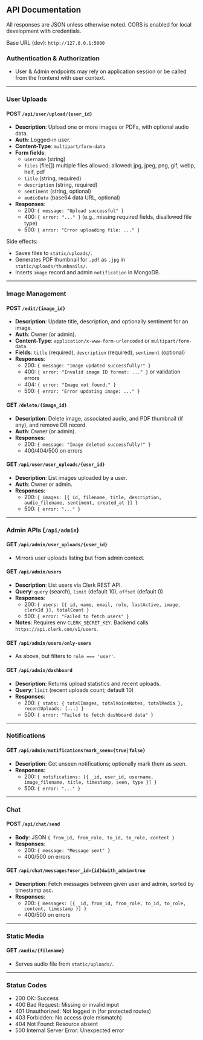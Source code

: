 ## API Documentation

All responses are JSON unless otherwise noted. CORS is enabled for local development with credentials.

Base URL (dev): `http://127.0.0.1:5000`

### Authentication & Authorization
- User & Admin endpoints may rely on application session or be called from the frontend with user context.

---

### User Uploads

#### POST `/api/user/upload/{user_id}`
- **Description**: Upload one or more images or PDFs, with optional audio data.
- **Auth**: Logged-in user.
- **Content-Type**: `multipart/form-data`
- **Form fields**:
  - `username` (string)
  - `files` (file[]) multiple files allowed; allowed: jpg, jpeg, png, gif, webp, heif, pdf
  - `title` (string, required)
  - `description` (string, required)
  - `sentiment` (string, optional)
  - `audioData` (base64 data URL, optional)
- **Responses**:
  - 200: `{ message: "Upload successful" }`
  - 400: `{ error: "..." }` (e.g., missing required fields, disallowed file type)
  - 500: `{ error: "Error uploading file: ..." }`

Side effects:
- Saves files to `static/uploads/`.
- Generates PDF thumbnail for `.pdf` as `.jpg` in `static/uploads/thumbnails/`.
- Inserts `image` record and admin `notification` in MongoDB.

---

### Image Management

#### POST `/edit/{image_id}`
- **Description**: Update title, description, and optionally sentiment for an image.
- **Auth**: Owner (or admin).
- **Content-Type**: `application/x-www-form-urlencoded` or `multipart/form-data`
- **Fields**: `title` (required), `description` (required), `sentiment` (optional)
- **Responses**:
  - 200: `{ message: "Image updated successfully!" }`
  - 400: `{ error: "Invalid image ID format: ..." }` or validation errors
  - 404: `{ error: "Image not found." }`
  - 500: `{ error: "Error updating image: ..." }`

#### GET `/delete/{image_id}`
- **Description**: Delete image, associated audio, and PDF thumbnail (if any), and remove DB record.
- **Auth**: Owner (or admin).
- **Responses**:
  - 200: `{ message: "Image deleted successfully!" }`
  - 400/404/500 on errors

#### GET `/api/user/user_uploads/{user_id}`
- **Description**: List images uploaded by a user.
- **Auth**: Owner or admin.
- **Responses**:
  - 200: `{ images: [{ id, filename, title, description, audio_filename, sentiment, created_at }] }`
  - 500: `{ error: "..." }`

---

### Admin APIs (`/api/admin`)

#### GET `/api/admin/user_uploads/{user_id}`
- Mirrors user uploads listing but from admin context.

#### GET `/api/admin/users`
- **Description**: List users via Clerk REST API.
- **Query**: `query` (search), `limit` (default 10), `offset` (default 0)
- **Responses**:
  - 200: `{ users: [{ id, name, email, role, lastActive, image, clerkId }], totalCount }`
  - 500: `{ error: "Failed to fetch users" }`
- **Notes**: Requires env `CLERK_SECRET_KEY`. Backend calls `https://api.clerk.com/v1/users`.

#### GET `/api/admin/users/only-users`
- As above, but filters to `role === 'user'`.

#### GET `/api/admin/dashboard`
- **Description**: Returns upload statistics and recent uploads.
- **Query**: `limit` (recent uploads count; default 10)
- **Responses**:
  - 200: `{ stats: { totalImages, totalVoiceNotes, totalMedia }, recentUploads: [...] }`
  - 500: `{ error: "Failed to fetch dashboard data" }`

---

### Notifications

#### GET `/api/admin/notifications?mark_seen={true|false}`
- **Description**: Get unseen notifications; optionally mark them as seen.
- **Responses**:
  - 200: `{ notifications: [{ _id, user_id, username, image_filename, title, timestamp, seen, type }] }`
  - 500: `{ error: "..." }`

---

### Chat

#### POST `/api/chat/send`
- **Body**: JSON `{ from_id, from_role, to_id, to_role, content }`
- **Responses**:
  - 200: `{ message: "Message sent" }`
  - 400/500 on errors

#### GET `/api/chat/messages?user_id={id}&with_admin=true`
- **Description**: Fetch messages between given user and admin, sorted by timestamp asc.
- **Responses**:
  - 200: `{ messages: [{ _id, from_id, from_role, to_id, to_role, content, timestamp }] }`
  - 400/500 on errors

---

### Static Media

#### GET `/audio/{filename}`
- Serves audio file from `static/uploads/`.

---

### Status Codes
- 200 OK: Success
- 400 Bad Request: Missing or invalid input
- 401 Unauthorized: Not logged in (for protected routes)
- 403 Forbidden: No access (role mismatch)
- 404 Not Found: Resource absent
- 500 Internal Server Error: Unexpected error



